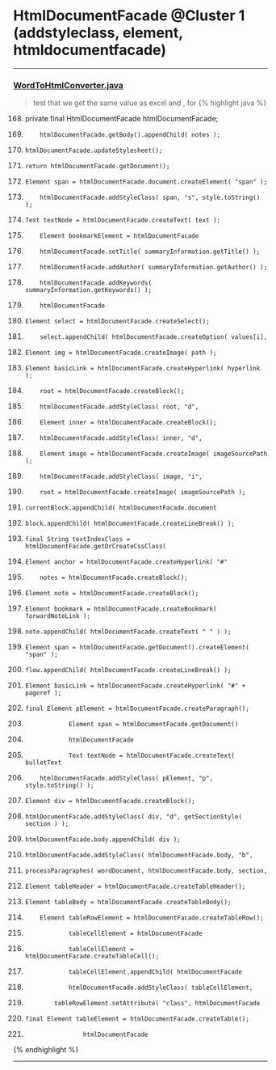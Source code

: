 # HtmlDocumentFacade @Cluster 1 (addstyleclass, element, htmldocumentfacade)

***

### [WordToHtmlConverter.java](https://searchcode.com/codesearch/view/97383966/)
> test that we get the same value as excel and , for 
{% highlight java %}
168. private final HtmlDocumentFacade htmlDocumentFacade;
193.         htmlDocumentFacade.getBody().appendChild( notes );
195.     htmlDocumentFacade.updateStylesheet();
200.     return htmlDocumentFacade.getDocument();
207.     Element span = htmlDocumentFacade.document.createElement( "span" );
235.         htmlDocumentFacade.addStyleClass( span, "s", style.toString() );
237.     Text textNode = htmlDocumentFacade.createText( text );
249.         Element bookmarkElement = htmlDocumentFacade
264.         htmlDocumentFacade.setTitle( summaryInformation.getTitle() );
267.         htmlDocumentFacade.addAuthor( summaryInformation.getAuthor() );
270.         htmlDocumentFacade.addKeywords( summaryInformation.getKeywords() );
273.         htmlDocumentFacade
288.     Element select = htmlDocumentFacade.createSelect();
291.         select.appendChild( htmlDocumentFacade.createOption( values[i],
302.     Element img = htmlDocumentFacade.createImage( path );
327.     Element basicLink = htmlDocumentFacade.createHyperlink( hyperlink );
391.         root = htmlDocumentFacade.createBlock();
392.         htmlDocumentFacade.addStyleClass( root, "d",
397.         Element inner = htmlDocumentFacade.createBlock();
398.         htmlDocumentFacade.addStyleClass( inner, "d",
403.         Element image = htmlDocumentFacade.createImage( imageSourcePath );
404.         htmlDocumentFacade.addStyleClass( image, "i",
414.         root = htmlDocumentFacade.createImage( imageSourcePath );
427.     currentBlock.appendChild( htmlDocumentFacade.document
435.     block.appendChild( htmlDocumentFacade.createLineBreak() );
442.     final String textIndexClass = htmlDocumentFacade.getOrCreateCssClass(
447.     Element anchor = htmlDocumentFacade.createHyperlink( "#"
457.         notes = htmlDocumentFacade.createBlock();
461.     Element note = htmlDocumentFacade.createBlock();
465.     Element bookmark = htmlDocumentFacade.createBookmark( forwardNoteLink );
471.     note.appendChild( htmlDocumentFacade.createText( " " ) );
473.     Element span = htmlDocumentFacade.getDocument().createElement( "span" );
491.     flow.appendChild( htmlDocumentFacade.createLineBreak() );
498.     Element basicLink = htmlDocumentFacade.createHyperlink( "#" + pageref );
510.     final Element pElement = htmlDocumentFacade.createParagraph();
562.                 Element span = htmlDocumentFacade.getDocument()
564.                 htmlDocumentFacade
571.                 Text textNode = htmlDocumentFacade.createText( bulletText
594.         htmlDocumentFacade.addStyleClass( pElement, "p", style.toString() );
603.     Element div = htmlDocumentFacade.createBlock();
604.     htmlDocumentFacade.addStyleClass( div, "d", getSectionStyle( section ) );
605.     htmlDocumentFacade.body.appendChild( div );
614.     htmlDocumentFacade.addStyleClass( htmlDocumentFacade.body, "b",
617.     processParagraphes( wordDocument, htmlDocumentFacade.body, section,
624.     Element tableHeader = htmlDocumentFacade.createTableHeader();
625.     Element tableBody = htmlDocumentFacade.createTableBody();
641.         Element tableRowElement = htmlDocumentFacade.createTableRow();
663.                 tableCellElement = htmlDocumentFacade
668.                 tableCellElement = htmlDocumentFacade.createTableCell();
697.                 tableCellElement.appendChild( htmlDocumentFacade
701.                 htmlDocumentFacade.addStyleClass( tableCellElement,
709.             tableRowElement.setAttribute( "class", htmlDocumentFacade
722.     final Element tableElement = htmlDocumentFacade.createTable();
726.                     htmlDocumentFacade
{% endhighlight %}

***

